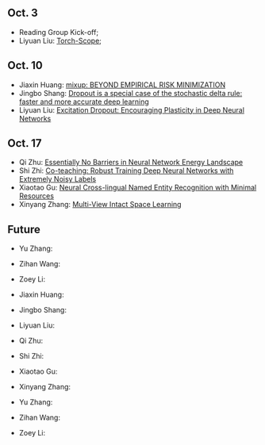 Oct. 3
-------

- Reading Group Kick-off;
- Liyuan Liu: [Torch-Scope](https://github.com/LiyuanLucasLiu/Torch-Scope); 

Oct. 10
-------

- Jiaxin Huang: [mixup: BEYOND EMPIRICAL RISK MINIMIZATION](https://arxiv.org/pdf/1710.09412.pdf)
- Jingbo Shang: [Dropout is a special case of the stochastic delta rule: faster and more accurate deep learning](https://arxiv.org/pdf/1808.03578.pdf)
- Liyuan Liu: [Excitation Dropout: Encouraging Plasticity in Deep Neural Networks](https://openreview.net/pdf?id=H1xQSjCqFQ)

Oct. 17
-------

- Qi Zhu: [Essentially No Barriers in Neural Network Energy Landscape](https://arxiv.org/pdf/1803.00885.pdf)
- Shi Zhi: [Co-teaching: Robust Training Deep Neural Networks with Extremely Noisy Labels](https://arxiv.org/abs/1804.06872)
- Xiaotao Gu: [Neural Cross-lingual Named Entity Recognition with Minimal Resources](https://arxiv.org/pdf/1808.09861.pdf)
- Xinyang Zhang: [Multi-View Intact Space Learning](https://ieeexplore.ieee.org/stamp/stamp.jsp?tp=&arnumber=7072521)

Future
-------
- Yu Zhang:
- Zihan Wang:
- Zoey Li:

- Jiaxin Huang:
- Jingbo Shang:
- Liyuan Liu:
- Qi Zhu:
- Shi Zhi:
- Xiaotao Gu:
- Xinyang Zhang:
- Yu Zhang:
- Zihan Wang:
- Zoey Li:
